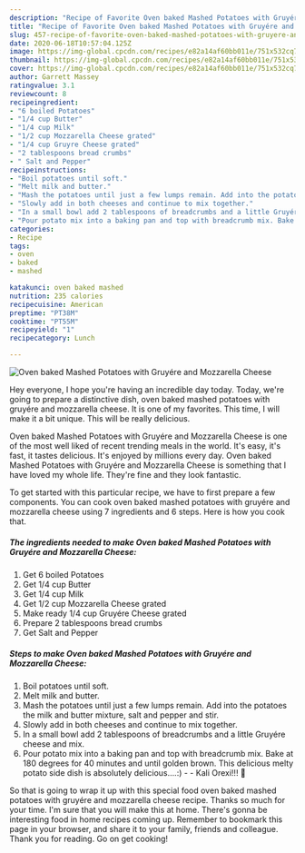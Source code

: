 ```yaml
---
description: "Recipe of Favorite Oven baked Mashed Potatoes with Gruyére and Mozzarella Cheese"
title: "Recipe of Favorite Oven baked Mashed Potatoes with Gruyére and Mozzarella Cheese"
slug: 457-recipe-of-favorite-oven-baked-mashed-potatoes-with-gruyere-and-mozzarella-cheese
date: 2020-06-18T10:57:04.125Z
image: https://img-global.cpcdn.com/recipes/e82a14af60bb011e/751x532cq70/oven-baked-mashed-potatoes-with-gruyere-and-mozzarella-cheese-recipe-main-photo.jpg
thumbnail: https://img-global.cpcdn.com/recipes/e82a14af60bb011e/751x532cq70/oven-baked-mashed-potatoes-with-gruyere-and-mozzarella-cheese-recipe-main-photo.jpg
cover: https://img-global.cpcdn.com/recipes/e82a14af60bb011e/751x532cq70/oven-baked-mashed-potatoes-with-gruyere-and-mozzarella-cheese-recipe-main-photo.jpg
author: Garrett Massey
ratingvalue: 3.1
reviewcount: 8
recipeingredient:
- "6 boiled Potatoes"
- "1/4 cup Butter"
- "1/4 cup Milk"
- "1/2 cup Mozzarella Cheese grated"
- "1/4 cup Gruyre Cheese grated"
- "2 tablespoons bread crumbs"
- " Salt and Pepper"
recipeinstructions:
- "Boil potatoes until soft."
- "Melt milk and butter."
- "Mash the potatoes until just a few lumps remain. Add into the potatoes the milk and butter mixture, salt and pepper and stir."
- "Slowly add in both cheeses and continue to mix together."
- "In a small bowl add 2 tablespoons of breadcrumbs and a little Gruyére cheese and mix."
- "Pour potato mix into a baking pan and top with breadcrumb mix. Bake at 180 degrees for 40 minutes and until golden brown. This delicious melty potato side dish is absolutely delicious….:)   Kali Orexi!!! 🙂"
categories:
- Recipe
tags:
- oven
- baked
- mashed

katakunci: oven baked mashed 
nutrition: 235 calories
recipecuisine: American
preptime: "PT38M"
cooktime: "PT55M"
recipeyield: "1"
recipecategory: Lunch

---
```



![Oven baked Mashed Potatoes with Gruyére and Mozzarella Cheese](https://img-global.cpcdn.com/recipes/e82a14af60bb011e/751x532cq70/oven-baked-mashed-potatoes-with-gruyere-and-mozzarella-cheese-recipe-main-photo.jpg)

Hey everyone, I hope you're having an incredible day today. Today, we're going to prepare a distinctive dish, oven baked mashed potatoes with gruyére and mozzarella cheese. It is one of my favorites. This time, I will make it a bit unique. This will be really delicious.



Oven baked Mashed Potatoes with Gruyére and Mozzarella Cheese is one of the most well liked of recent trending meals in the world. It's easy, it's fast, it tastes delicious. It's enjoyed by millions every day. Oven baked Mashed Potatoes with Gruyére and Mozzarella Cheese is something that I have loved my whole life. They're fine and they look fantastic.


To get started with this particular recipe, we have to first prepare a few components. You can cook oven baked mashed potatoes with gruyére and mozzarella cheese using 7 ingredients and 6 steps. Here is how you cook that.

<!--inarticleads1-->

##### The ingredients needed to make Oven baked Mashed Potatoes with Gruyére and Mozzarella Cheese:

1. Get 6 boiled Potatoes
1. Get 1/4 cup Butter
1. Get 1/4 cup Milk
1. Get 1/2 cup Mozzarella Cheese grated
1. Make ready 1/4 cup Gruyére Cheese grated
1. Prepare 2 tablespoons bread crumbs
1. Get  Salt and Pepper




<!--inarticleads2-->

##### Steps to make Oven baked Mashed Potatoes with Gruyére and Mozzarella Cheese:

1. Boil potatoes until soft.
1. Melt milk and butter.
1. Mash the potatoes until just a few lumps remain. Add into the potatoes the milk and butter mixture, salt and pepper and stir.
1. Slowly add in both cheeses and continue to mix together.
1. In a small bowl add 2 tablespoons of breadcrumbs and a little Gruyére cheese and mix.
1. Pour potato mix into a baking pan and top with breadcrumb mix. Bake at 180 degrees for 40 minutes and until golden brown. This delicious melty potato side dish is absolutely delicious….:)  -  - Kali Orexi!!! 🙂




So that is going to wrap it up with this special food oven baked mashed potatoes with gruyére and mozzarella cheese recipe. Thanks so much for your time. I'm sure that you will make this at home. There's gonna be interesting food in home recipes coming up. Remember to bookmark this page in your browser, and share it to your family, friends and colleague. Thank you for reading. Go on get cooking!
